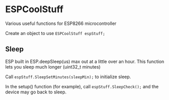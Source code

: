 # ESPCoolStuff
Various useful functions for ESP8266 microcontroller 

Create an object to use `ESPCoolStuff espStuff;`

## Sleep
ESP built in ESP.deepSleep(us) max out at a little over an hour. This function lets you sleep much longer (uint32_t minutes)

Call `espStuff.SleepSetMinutes(sleepMin);` to initialize sleep.

In the setup() function (for example), call `espStuff.SleepCheck();` and the device may go back to sleep.
